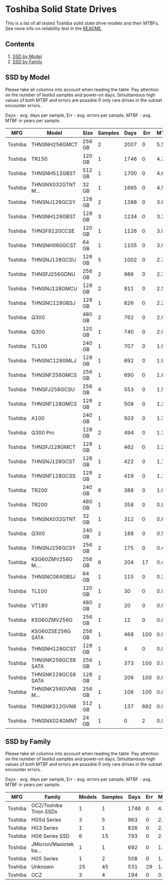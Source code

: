 Toshiba Solid State Drives
==========================

This is a list of all tested Toshiba solid state drive models and their MTBFs. See
more info on reliability test in the [README](https://github.com/bsdhw/SMART).

Contents
--------

1. [ SSD by Model  ](#ssd-by-model)
2. [ SSD by Family ](#ssd-by-family)

SSD by Model
------------

Please take all columns into account when reading the table. Pay attention on the
number of tested samples and power-on days. Simultaneous high values of both MTBF
and errors are possible if only rare drives in the subset encounter errors.

Days - avg. days per sample,
Err  - avg. errors per sample,
MTBF - avg. MTBF in years per sample.

| MFG       | Model              | Size   | Samples | Days  | Err   | MTBF |
|-----------|--------------------|--------|---------|-------|-------|------|
| Toshiba   | THNSNH256GMCT      | 256 GB | 2       | 2007  | 0     | 5.50   |
| Toshiba   | TR150              | 120 GB | 1       | 1746  | 0     | 4.79   |
| Toshiba   | THNSNH512GBST      | 512 GB | 1       | 1700  | 0     | 4.66   |
| Toshiba   | THNSNX032GTNT M... | 32 GB  | 1       | 1665  | 0     | 4.56   |
| Toshiba   | THNSNJ128GCSY      | 128 GB | 2       | 1388  | 0     | 3.80   |
| Toshiba   | THNSNH128GBST      | 128 GB | 3       | 1234  | 0     | 3.38   |
| Toshiba   | THNSF8120CCSE      | 120 GB | 1       | 1126  | 0     | 3.09   |
| Toshiba   | THNSNH060GCST      | 64 GB  | 1       | 1105  | 0     | 3.03   |
| Toshiba   | THNSNJ128GCSU      | 128 GB | 5       | 1002  | 0     | 2.75   |
| Toshiba   | THNSFJ256GDNU      | 256 GB | 2       | 986   | 0     | 2.70   |
| Toshiba   | THNSNJ128GMCU      | 128 GB | 2       | 911   | 0     | 2.50   |
| Toshiba   | THNSNC128GBSJ      | 128 GB | 1       | 826   | 0     | 2.26   |
| Toshiba   | Q300               | 480 GB | 2       | 762   | 0     | 2.09   |
| Toshiba   | Q300               | 120 GB | 1       | 740   | 0     | 2.03   |
| Toshiba   | TL100              | 240 GB | 1       | 707   | 0     | 1.94   |
| Toshiba   | THNSNC128GMLJ      | 128 GB | 1       | 692   | 0     | 1.90   |
| Toshiba   | THNSNF256GMCS      | 256 GB | 1       | 690   | 0     | 1.89   |
| Toshiba   | THNSFJ256GCSU      | 256 GB | 4       | 553   | 0     | 1.52   |
| Toshiba   | THNSNF128GMCS      | 128 GB | 2       | 508   | 0     | 1.39   |
| Toshiba   | A100               | 240 GB | 1       | 503   | 0     | 1.38   |
| Toshiba   | Q300 Pro           | 128 GB | 2       | 494   | 0     | 1.35   |
| Toshiba   | THNSFJ128GMCT      | 128 GB | 1       | 462   | 0     | 1.27   |
| Toshiba   | THNSNJ128GCST      | 128 GB | 1       | 422   | 0     | 1.16   |
| Toshiba   | THNSNF128GCSS      | 128 GB | 2       | 419   | 0     | 1.15   |
| Toshiba   | TR200              | 240 GB | 8       | 388   | 0     | 1.07   |
| Toshiba   | TR200              | 480 GB | 1       | 358   | 0     | 0.98   |
| Toshiba   | THNSNX032GTNT      | 32 GB  | 1       | 312   | 0     | 0.86   |
| Toshiba   | Q300               | 240 GB | 2       | 188   | 0     | 0.52   |
| Toshiba   | THNSNJ256GCSY      | 256 GB | 2       | 175   | 0     | 0.48   |
| Toshiba   | KSG60ZMV256G M.... | 256 GB | 6       | 204   | 17    | 0.48   |
| Toshiba   | THNSNC064GBSJ      | 64 GB  | 1       | 115   | 0     | 0.32   |
| Toshiba   | TL100              | 120 GB | 1       | 30    | 0     | 0.08   |
| Toshiba   | VT180              | 480 GB | 2       | 20    | 0     | 0.06   |
| Toshiba   | KSG60ZMV256G       | 256 GB | 1       | 12    | 0     | 0.03   |
| Toshiba   | KSG60ZSE256G SATA  | 256 GB | 1       | 468   | 100   | 0.01   |
| Toshiba   | THNSNH128GCST      | 128 GB | 1       | 4     | 0     | 0.01   |
| Toshiba   | THNSNK256GCS8 SATA | 256 GB | 1       | 373   | 100   | 0.01   |
| Toshiba   | THNSNK128GCS8 SATA | 128 GB | 2       | 206   | 100   | 0.01   |
| Toshiba   | THNSNK256GVN8 M... | 256 GB | 1       | 106   | 100   | 0.00   |
| Toshiba   | THNSNK512GVN8      | 512 GB | 1       | 137   | 692   | 0.00   |
| Toshiba   | THNSNX024GMNT      | 24 GB  | 1       | 0     | 2     | 0.00   |

SSD by Family
-------------

Please take all columns into account when reading the table. Pay attention on the
number of tested samples and power-on days. Simultaneous high values of both MTBF
and errors are possible if only rare drives in the subset encounter errors.

Days - avg. days per sample,
Err  - avg. errors per sample,
MTBF - avg. MTBF in years per sample.

| MFG       | Family                 | Models | Samples | Days  | Err   | MTBF |
|-----------|------------------------|--------|---------|-------|-------|------|
| Toshiba   | OCZ/Toshiba Trion SSDs | 1      | 1       | 1746  | 0     | 4.79   |
| Toshiba   | HG5d Series            | 3      | 5       | 963   | 0     | 2.64   |
| Toshiba   | HG3 Series             | 1      | 1       | 826   | 0     | 2.26   |
| Toshiba   | HG6 Series SSD         | 6      | 15      | 793   | 0     | 2.18   |
| Toshiba   | JMicron/Maxiotek ba... | 1      | 1       | 692   | 0     | 1.90   |
| Toshiba   | HG5 Series             | 1      | 2       | 508   | 0     | 1.39   |
| Toshiba   | Unknown                | 25     | 45      | 531   | 29    | 1.36   |
| Toshiba   | OCZ                    | 3      | 4       | 194   | 0     | 0.53   |
